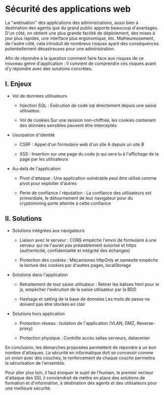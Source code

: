 # Sécurité des applications web

La "webisation" des applications des administrations, aussi bien à  destination des agents que du grand public apporte beaucoup d'avantages.
D'un côté, on obtient une plus grande facilité de déploiement, des mises à jour plus rapides, une interface plus ergonomique, etc.
Malheureusement, de l'autre côté, cela introduit de nombreux risques ayant des conséquences potentiellement désastreuses pour une administration.

Afin de répondre à la question comment faire face aux risques de ce nouveau genre d'application : 
Il convient de comprendre ces risques avant d'y répondre avec des solutions concrètes.

## I. Enjeux

- Vol de données utilisateurs

	- Injection SQL : 
			Exécution de code sql directement depuis une saisie utilisateur.
	
	- Vol de cookies
			Sur une session non-chiffrée, les cookies contenant des données sensibles peuvent être interceptés

- Usurpation d'identité

	- CSRF :
			Appel d'un formulaire web d'un site A depuis un site B
  
	- XSS :
			Insertion sur une page du code js qui sera lu à l'affichage de la page par les utilisateurs

- Au-delà de l'application

	- Pivot d'attaque :
			Une application vulnérable peut être utilisé comme pivot pour exploiter d'autres
	
	-  Perte de confiance / réputation :
	 		La confiance des utilisateurs est primordiale, le détournement de leur navigateur pour du cryptomining porte atteinte à cette confiance

## II. Solutions 

- Solutions intégrées aux navigateurs

	- Liaison avec le serveur : 
			 CORS empêche l'envoi de formulaire à une serveur qui ne l'aurait pas préalablement autorisé et https (authenticité, confidentialité et intégrité des échanges)
	
	- Protection des cookies : 
			Mécanismes httpOnly et samesite empêche la lecture des cookies par d'autres pages, localStorage

- Solutions dans l'application

	- Retraitement de tout saisie utilisateur :
			Retirer les balises html pour le js, empêcher l'exécution de la saisie utilisateur par la BDD

	- Hashage et salting de la base de données
			Les mots de passe ne doivent pas être stockés en clair

- Solutions hors application

	- Protection réseau : 
			Isolation de l'application (VLAN, DMZ, Reverse-proxy)

	- Protection physique :
			Contrôle accès salles serveurs, datacenter 

En conclusion, les démarches proposées permettent de répondre à un bon nombre d'attaques. 
La sécurité en informatique doit se concevoir comme un onion avec des couches, le renforcement de chaque couche permettra la sécurisation de l'ensemble.

Pour aller plus loin, il faut évoquer le sujet de l'humain, le premier vecteur d'attaque des SSI, il conviendrait de mettre en place des solutions de formation et d'information, 
à destination des agents et des utilisateurs pour une meilleure sécurité.

